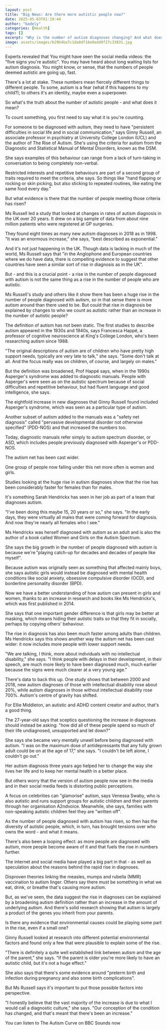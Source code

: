 ```yaml
---
layout: post
title: "Big News: Are there more autistic people now?"
date: 2025-05-03T01:19:44
author: "badely"
categories: [Health]
tags: []
excerpt: "Why is the number of autism diagnoses changing? And what does it mean for autistic people?"
image: assets/images/b29b4ba7c1da8df16e0add9f27c33831.jpg
---
```


Experts revealed that You might have seen the social media videos: the "five signs you're autistic". You may have heard about long waiting lists for autism diagnosis. You might know, or sense, that the numbers of people deemed autistic are going up, fast.

There's a lot at stake. These numbers mean fiercely different things to different people. To some, autism is a fear (what if this happens to my child?); to others it's an identity, maybe even a superpower.

So what's the truth about the number of autistic people - and what does it mean?

To count something, you first need to say what it is you're counting.

For someone to be diagnosed with autism, they need to have "persistent difficulties in social life and in social communication," says Ginny Russell, an associate professor in psychiatry at University College London (UCL) and the author of The Rise of Autism. She's using the criteria for autism from the Diagnostic and Statistical Manual of Mental Disorders, known as the DSM.

She says examples of this behaviour can range from a lack of turn-taking in conversation to being completely non-verbal.

Restricted interests and repetitive behaviours are part of a second group of traits required to meet the criteria, she says. So things like "hand flapping or rocking or skin picking, but also sticking to repeated routines, like eating the same food every day."

But what evidence is there that the number of people meeting those criteria has risen?

Ms Russell led a study that looked at changes in rates of autism diagnosis in the UK over 20 years. It drew on a big sample of data from about nine million patients who were registered at GP surgeries.

They found eight times as many new autism diagnoses in 2018 as in 1998. "It was an enormous increase," she says, "best described as exponential."

And it's not just happening in the UK. Though data is lacking in much of the world, Ms Russell says that "in the Anglophone and European countries where we do have data, there is compelling evidence to suggest that other countries have seen a similar sort of rise in diagnosis as in the UK".

But - and this is a crucial point - a rise in the number of people diagnosed with autism is not the same thing as a rise in the number of people who are autistic.

Ms Russell's study and others like it show there has been a huge rise in the number of people diagnosed with autism, so in that sense there is more autism around than there used to be. But could that rise in diagnosis be explained by changes to who we count as autistic rather than an increase in the number of autistic people?

The definition of autism has not been static. The first studies to describe autism appeared in the 1930s and 1940s, says Francesca Happé, a professor of cognitive neuroscience at King's College London, who's been researching autism since 1988.

"The original descriptions of autism are of children who have pretty high support needs, typically are very late to talk," she says. "Some don't talk at all. And the focus really was on children, of course, and largely on males."

But the definition was broadened, Prof Happé says, when in the 1990s Asperger's syndrome was added to diagnostic manuals. People with Asperger's were seen as on the autistic spectrum because of social difficulties and repetitive behaviour, but had fluent language and good intelligence, she says.

The eightfold increase in new diagnoses that Ginny Russell found included Asperger's syndrome, which was seen as a particular type of autism.

Another subset of autism added to the manuals was a "safety net diagnosis" called "pervasive developmental disorder not otherwise specified" (PDD-NOS) and that increased the numbers too.

Today, diagnostic manuals refer simply to autism spectrum disorder, or ASD, which includes people previously diagnosed with Asperger's or PDD-NOS.

The autism net has been cast wider.

One group of people now falling under this net more often is women and girls.

Studies looking at the huge rise in autism diagnoses show that the rise has been considerably faster for females than for males.

It's something Sarah Hendrickx has seen in her job as part of a team that diagnoses autism.

"I've been doing this maybe 15, 20 years or so," she says. "In the early days, they were virtually all males that were coming forward for diagnosis. And now they're nearly all females who I see."

Ms Hendrickx was herself diagnosed with autism as an adult and is also the author of a book called Women and Girls on the Autism Spectrum.

She says the big growth in the number of people diagnosed with autism is because we're "playing catch-up for decades and decades of people like myself".

Because autism was originally seen as something that affected mainly boys, she says autistic girls would instead be diagnosed with mental health conditions like social anxiety, obsessive compulsive disorder (OCD), and borderline personality disorder (BPD).

Now we have a better understanding of how autism can present in girls and women, thanks to an increase in research and books like Ms Hendrickx's, which was first published in 2014.

She says that one important gender difference is that girls may be better at masking, which means hiding their autistic traits so that they fit in socially, perhaps by copying others' behaviour.

The rise in diagnosis has also been much faster among adults than children. Ms Hendrickx says this shows another way the autism net has been cast wider: it now includes more people with lower support needs.

"We are talking, I think, more about individuals with no intellectual disability," she says. "I think people with delays in their development, in their speech, are much more likely to have been diagnosed much, much earlier because the signs were much clearer at a very young age."

There's data to back this up. One study shows that between 2000 and 2018, new autism diagnoses of those with intellectual disability rose about 20%, while autism diagnoses in those without intellectual disability rose 700%. Autism's centre of gravity has shifted.

For Ellie Middleton, an autistic and ADHD content creator and author, that's a good thing.

The 27-year-old says that sceptics questioning the increase in diagnoses should instead be asking: "how did all of these people spend so much of their life undiagnosed, unsupported and let down?"

She says she became very mentally unwell before being diagnosed with autism. "I was on the maximum dose of antidepressants that any fully grown adult could be on at the age of 17," she says. "I couldn't be left alone, I couldn't go out."

Her autism diagnosis three years ago helped her to change the way she lives her life and to keep her mental health in a better place.

But others worry that the version of autism people now see in the media and in their social media feeds is distorting public perceptions.

A focus on celebrities can "glamorise" autism, says Venessa Swaby, who is also autistic and runs support groups for autistic children and their parents through her organisation A2ndvoice. Meanwhile, she says, families with non-speaking autistic children feel they are "written off".

As the number of people diagnosed with autism has risen, so then has the diversity of autistic people, which, in turn, has brought tensions over who owns the word - and what it means.

There's also been a looping effect: as more people are diagnosed with autism, more people become aware of it and that fuels the rise in numbers further.

The internet and social media have played a big part in that - as well as speculation about the reasons behind the rapid rise in diagnoses.

Disproven theories linking the measles, mumps and rubella (MMR) vaccination to autism linger. Others say there must be something in what we eat, drink, or breathe that's causing more autism.

But, as we've seen, the data suggest the rise in diagnoses can be explained by a broadening autism definition rather than an increase in the amount of underlying autism. And there's solid research showing that autism is largely a product of the genes you inherit from your parents.

Is there any evidence that environmental causes could be playing some part in the rise, even if a small one?

Ginny Russell looked at research into different potential environmental factors and found only a few that were plausible to explain some of the rise.

"There is definitely a quite well established link between autism and the age of the parent," she says. "If the parent is older you're more likely to have an autistic child, but it's not a huge effect."

She also says that there's some evidence around "preterm birth and infection during pregnancy and also some birth complications".

But Ms Russell says it's important to put those possible factors into perspective.

"I honestly believe that the vast majority of the increase is due to what I would call a diagnostic culture," she says. "Our conception of the condition has changed, and that's meant that there's been an increase."

You can listen to The Autism Curve on BBC Sounds now

